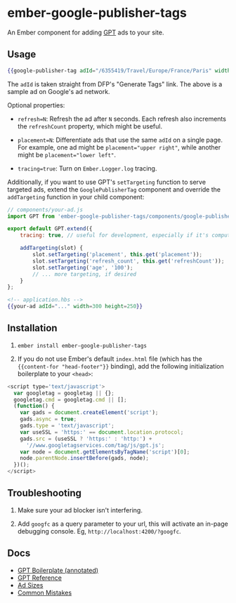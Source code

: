 # ember-google-publisher-tags

An Ember component for adding [GPT](https://support.google.com/dfp_sb/answer/1649768?hl=en)
ads to your site.

## Usage

```hbs
{{google-publisher-tag adId="/6355419/Travel/Europe/France/Paris" width=300 height=250}}
```

The `adId` is taken straight from DFP's "Generate Tags" link. The above is a
sample ad on Google's ad network.

Optional properties:

* `refresh=N`: Refresh the ad after `N` seconds. Each refresh also increments
the `refreshCount` property, which might be useful.

* `placement=N`: Differentiate ads that use the same `adId` on a single page.
For example, one ad might be `placement="upper right"`, while another might be
`placement="lower left"`.

* `tracing=true`: Turn on `Ember.Logger.log` tracing.

Additionally, if you want to use GPT's `setTargeting` function to serve targeted
ads, extend the `GooglePublisherTag` component and override the `addTargeting`
function in your child component:

```js
// components/your-ad.js
import GPT from 'ember-google-publisher-tags/components/google-publisher-tag';

export default GPT.extend({
    tracing: true, // useful for development, especially if it's computed

    addTargeting(slot) {
        slot.setTargeting('placement', this.get('placement'));
        slot.setTargeting('refresh_count', this.get('refreshCount'));
        slot.setTargeting('age', '100');
        // ... more targeting, if desired
    }
};
```

```hbs
<!-- application.hbs -->
{{your-ad adId="..." width=300 height=250}}
```

## Installation

1. `ember install ember-google-publisher-tags`

2. If you do not use Ember's default `index.html` file (which has the
`{{content-for "head-footer"}}` binding), add the following initialization
boilerplate to your `<head>`:

```js
<script type='text/javascript'>
  var googletag = googletag || {};
  googletag.cmd = googletag.cmd || [];
  (function() {
    var gads = document.createElement('script');
    gads.async = true;
    gads.type = 'text/javascript';
    var useSSL = 'https:' == document.location.protocol;
    gads.src = (useSSL ? 'https:' : 'http:') +
      '//www.googletagservices.com/tag/js/gpt.js';
    var node = document.getElementsByTagName('script')[0];
    node.parentNode.insertBefore(gads, node);
  })();
</script>
```

## Troubleshooting

1. Make sure your ad blocker isn't interfering.

2. Add `googfc` as a query parameter to your url, this will activate an in-page
debugging console. Eg, `http://localhost:4200/?googfc`.

## Docs

* [GPT Boilerplate (annotated)](https://support.google.com/dfp_premium/answer/1638622?hl=en&ref_topic=4389931)
* [GPT Reference](https://developers.google.com/doubleclick-gpt/reference)
* [Ad Sizes](https://support.google.com/adsense/answer/185666)
* [Common Mistakes](https://developers.google.com/doubleclick-gpt/common_implementation_mistakes)
